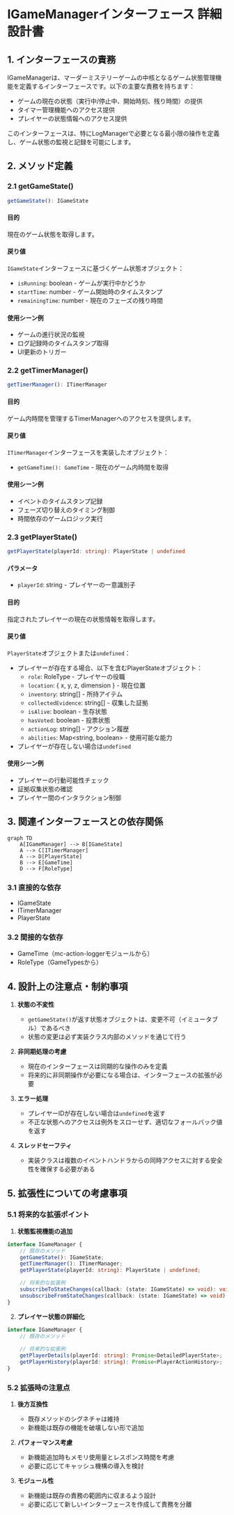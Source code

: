 # IGameManagerインターフェース 詳細設計書

## 1. インターフェースの責務

IGameManagerは、マーダーミステリーゲームの中核となるゲーム状態管理機能を定義するインターフェースです。以下の主要な責務を持ちます：

- ゲームの現在の状態（実行中/停止中、開始時刻、残り時間）の提供
- タイマー管理機能へのアクセス提供
- プレイヤーの状態情報へのアクセス提供

このインターフェースは、特にLogManagerで必要となる最小限の操作を定義し、ゲーム状態の監視と記録を可能にします。

## 2. メソッド定義

### 2.1 getGameState()

```typescript
getGameState(): IGameState
```

#### 目的
現在のゲーム状態を取得します。

#### 戻り値
`IGameState`インターフェースに基づくゲーム状態オブジェクト：
- `isRunning`: boolean - ゲームが実行中かどうか
- `startTime`: number - ゲーム開始時のタイムスタンプ
- `remainingTime`: number - 現在のフェーズの残り時間

#### 使用シーン例
- ゲームの進行状況の監視
- ログ記録時のタイムスタンプ取得
- UI更新のトリガー

### 2.2 getTimerManager()

```typescript
getTimerManager(): ITimerManager
```

#### 目的
ゲーム内時間を管理するTimerManagerへのアクセスを提供します。

#### 戻り値
`ITimerManager`インターフェースを実装したオブジェクト：
- `getGameTime(): GameTime` - 現在のゲーム内時間を取得

#### 使用シーン例
- イベントのタイムスタンプ記録
- フェーズ切り替えのタイミング制御
- 時間依存のゲームロジック実行

### 2.3 getPlayerState()

```typescript
getPlayerState(playerId: string): PlayerState | undefined
```

#### パラメータ
- `playerId`: string - プレイヤーの一意識別子

#### 目的
指定されたプレイヤーの現在の状態情報を取得します。

#### 戻り値
`PlayerState`オブジェクトまたは`undefined`：
- プレイヤーが存在する場合、以下を含むPlayerStateオブジェクト：
  - `role`: RoleType - プレイヤーの役職
  - `location`: { x, y, z, dimension } - 現在位置
  - `inventory`: string[] - 所持アイテム
  - `collectedEvidence`: string[] - 収集した証拠
  - `isAlive`: boolean - 生存状態
  - `hasVoted`: boolean - 投票状態
  - `actionLog`: string[] - アクション履歴
  - `abilities`: Map<string, boolean> - 使用可能な能力
- プレイヤーが存在しない場合は`undefined`

#### 使用シーン例
- プレイヤーの行動可能性チェック
- 証拠収集状態の確認
- プレイヤー間のインタラクション制御

## 3. 関連インターフェースとの依存関係

```mermaid
graph TD
    A[IGameManager] --> B[IGameState]
    A --> C[ITimerManager]
    A --> D[PlayerState]
    B --> E[GameTime]
    D --> F[RoleType]
```

### 3.1 直接的な依存
- IGameState
- ITimerManager
- PlayerState

### 3.2 間接的な依存
- GameTime（mc-action-loggerモジュールから）
- RoleType（GameTypesから）

## 4. 設計上の注意点・制約事項

1. **状態の不変性**
   - `getGameState()`が返す状態オブジェクトは、変更不可（イミュータブル）であるべき
   - 状態の変更は必ず実装クラス内部のメソッドを通じて行う

2. **非同期処理の考慮**
   - 現在のインターフェースは同期的な操作のみを定義
   - 将来的に非同期操作が必要になる場合は、インターフェースの拡張が必要

3. **エラー処理**
   - プレイヤーIDが存在しない場合は`undefined`を返す
   - 不正な状態へのアクセスは例外をスローせず、適切なフォールバック値を返す

4. **スレッドセーフティ**
   - 実装クラスは複数のイベントハンドラからの同時アクセスに対する安全性を確保する必要がある

## 5. 拡張性についての考慮事項

### 5.1 将来的な拡張ポイント

1. **状態監視機能の追加**
```typescript
interface IGameManager {
    // 既存のメソッド
    getGameState(): IGameState;
    getTimerManager(): ITimerManager;
    getPlayerState(playerId: string): PlayerState | undefined;

    // 将来的な拡張例
    subscribeToStateChanges(callback: (state: IGameState) => void): void;
    unsubscribeFromStateChanges(callback: (state: IGameState) => void): void;
}
```

2. **プレイヤー状態の詳細化**
```typescript
interface IGameManager {
    // 既存のメソッド
    
    // 将来的な拡張例
    getPlayerDetails(playerId: string): Promise<DetailedPlayerState>;
    getPlayerHistory(playerId: string): Promise<PlayerActionHistory>;
}
```

### 5.2 拡張時の注意点

1. **後方互換性**
   - 既存メソッドのシグネチャは維持
   - 新機能は既存の機能を破壊しない形で追加

2. **パフォーマンス考慮**
   - 新機能追加時もメモリ使用量とレスポンス時間を考慮
   - 必要に応じてキャッシュ機構の導入を検討

3. **モジュール性**
   - 新機能は既存の責務の範囲内に収まるよう設計
   - 必要に応じて新しいインターフェースを作成して責務を分離